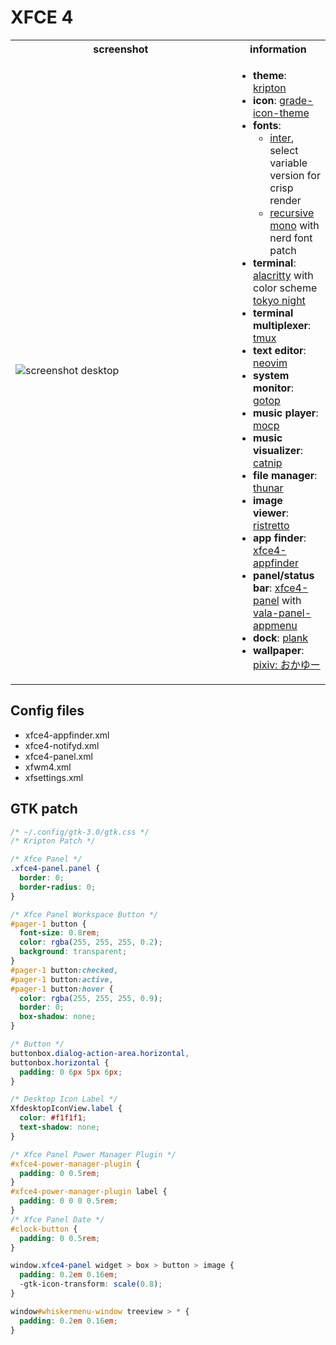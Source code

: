 # XFCE 4

<table>
  <tbody>
    <tr>
      <th align="center" width="70%">screenshot</th>
      <th align="center" width="30%">information</th>
    </tr>
    <tr>
      <td>
        <img alt="screenshot desktop" title="screenshot desktop" src="https://user-images.githubusercontent.com/38805204/188267258-aebb34a7-72ff-49b9-93a5-b8ea07fccc10.png" />
      </td>
      <td>
        <ul>
          <li><strong>theme</strong>: <a href="https://www.pling.com/p/1365372/">kripton</a></li>
          <li><strong>icon</strong>: <a href="https://www.pling.com/p/1586828">grade-icon-theme</a></li>
          <li><strong>fonts</strong>:
            <ul>
              <li><a href="https://github.com/rsms/inter">inter</a>, select variable version for crisp render</li>
              <li><a href="https://github.com/arrowtype/recursive">recursive mono</a> with nerd font patch</li>
            </ul>
          </li>
          <li><strong>terminal</strong>: <a href="https://github.com/alacritty/alacritty">alacritty</a> with color scheme <a href="https://github.com/folke/tokyonight.nvim/blob/main/extras/alacritty_tokyonight_night.yml">tokyo night</a></li>
          <li><strong>terminal multiplexer</strong>: <a href="https://github.com/tmux/tmux">tmux</a></li>
          <li><strong>text editor</strong>: <a href="https://github.com/neovim/neovim">neovim</a></li>
          <li><strong>system monitor</strong>: <a href="https://github.com/xxxserxxx/gotop">gotop</a></li>
          <li><strong>music player</strong>: <a href="https://moc.daper.net">mocp</a></li>
          <li><strong>music visualizer</strong>: <a href="https://github.com/noriah/catnip">catnip</a></li>
          <li><strong>file manager</strong>: <a href="https://gitlab.xfce.org/xfce/thunar">thunar</a></li>
          <li><strong>image viewer</strong>: <a href="https://gitlab.xfce.org/apps/ristretto">ristretto</a></li>
          <li><strong>app finder</strong>: <a href="https://gitlab.xfce.org/xfce/xfce4-appfinder">xfce4-appfinder</a></li>
          <li><strong>panel/status bar</strong>: <a href="https://gitlab.xfce.org/xfce/xfce4-panel">xfce4-panel</a> with  <a href="https://gitlab.com/vala-panel-project/vala-panel-appmenu">vala-panel-appmenu</a></li>
          <li><strong>dock</strong>: <a href="https://github.com/ricotz/plank">plank</a></li>
          <li><strong>wallpaper</strong>: <a href="https://www.pixiv.net/en/artworks/75180363">pixiv: おかゆー</a></li>
        </ul>
      </td>
    </tr>
  </tbody>
</table>

## Config files

- xfce4-appfinder.xml
- xfce4-notifyd.xml
- xfce4-panel.xml
- xfwm4.xml
- xfsettings.xml

## GTK patch

```css
/* ~/.config/gtk-3.0/gtk.css */
/* Kripton Patch */

/* Xfce Panel */
.xfce4-panel.panel {
  border: 0;
  border-radius: 0;
}

/* Xfce Panel Workspace Button */
#pager-1 button {
  font-size: 0.8rem;
  color: rgba(255, 255, 255, 0.2);
  background: transparent;
}
#pager-1 button:checked,
#pager-1 button:active,
#pager-1 button:hover {
  color: rgba(255, 255, 255, 0.9);
  border: 0;
  box-shadow: none;
}

/* Button */
buttonbox.dialog-action-area.horizontal,
buttonbox.horizontal {
  padding: 0 6px 5px 6px;
}

/* Desktop Icon Label */
XfdesktopIconView.label {
  color: #f1f1f1;
  text-shadow: none;
}

/* Xfce Panel Power Manager Plugin */
#xfce4-power-manager-plugin {
  padding: 0 0.5rem;
}
#xfce4-power-manager-plugin label {
  padding: 0 0 0 0.5rem;
}
/* Xfce Panel Date */
#clock-button {
  padding: 0 0.5rem;
}

window.xfce4-panel widget > box > button > image {
  padding: 0.2em 0.16em;
  -gtk-icon-transform: scale(0.8);
}

window#whiskermenu-window treeview > * {
  padding: 0.2em 0.16em;
}
```
